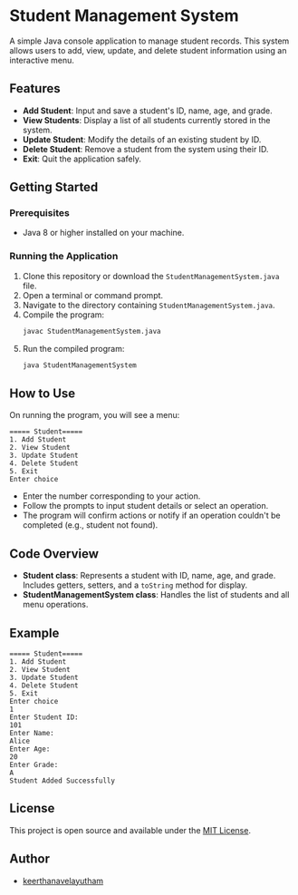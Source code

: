 # Student Management System

A simple Java console application to manage student records. This system allows users to add, view, update, and delete student information using an interactive menu.

## Features

- **Add Student**: Input and save a student's ID, name, age, and grade.
- **View Students**: Display a list of all students currently stored in the system.
- **Update Student**: Modify the details of an existing student by ID.
- **Delete Student**: Remove a student from the system using their ID.
- **Exit**: Quit the application safely.

## Getting Started

### Prerequisites

- Java 8 or higher installed on your machine.

### Running the Application

1. Clone this repository or download the `StudentManagementSystem.java` file.
2. Open a terminal or command prompt.
3. Navigate to the directory containing `StudentManagementSystem.java`.
4. Compile the program:
    ```bash
    javac StudentManagementSystem.java
    ```
5. Run the compiled program:
    ```bash
    java StudentManagementSystem
    ```

## How to Use

On running the program, you will see a menu:

```
===== Student=====
1. Add Student
2. View Student
3. Update Student
4. Delete Student
5. Exit
Enter choice
```

- Enter the number corresponding to your action.
- Follow the prompts to input student details or select an operation.
- The program will confirm actions or notify if an operation couldn't be completed (e.g., student not found).

## Code Overview

- **Student class**: Represents a student with ID, name, age, and grade. Includes getters, setters, and a `toString` method for display.
- **StudentManagementSystem class**: Handles the list of students and all menu operations.

## Example

```
===== Student=====
1. Add Student
2. View Student
3. Update Student
4. Delete Student
5. Exit
Enter choice
1
Enter Student ID:
101
Enter Name:
Alice
Enter Age:
20
Enter Grade:
A
Student Added Successfully
```

## License

This project is open source and available under the [MIT License](LICENSE).

## Author

- [keerthanavelayutham](https://github.com/keerthanavelayutham)
